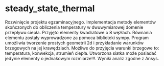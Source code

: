 # steady_state_thermal
Rozwinięcie projektu egzaminacyjnego. Implementacja metody elementów skończonych do obliczenia temperatury w dwuwymiarowej domenie przepływu ciepła. Przyjęto elementy kwadratowe o 8 węzłach. 
Równania elementu zostały wyprowadzone za pomoca biblioteki sympy. Program umożliwia tworzenie prostych 
geometrii 2d i przykładanie warunków brzegowych na jej krawędziach. Możliwe do przyjęcia warunki brzegowe to: temperatura, konwekcja, strumień ciepła.
Utworzona siatka może posiadać jedynie elementy o jednakowym rozmiarze!!!. Wyniki analiz zgodne z Ansys. 
